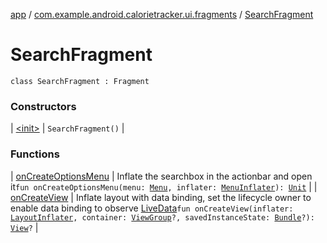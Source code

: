 [app](../../index.md) / [com.example.android.calorietracker.ui.fragments](../index.md) / [SearchFragment](./index.md)

# SearchFragment

`class SearchFragment : Fragment`

### Constructors

| [&lt;init&gt;](-init-.md) | `SearchFragment()` |

### Functions

| [onCreateOptionsMenu](on-create-options-menu.md) | Inflate the searchbox in the actionbar and open it`fun onCreateOptionsMenu(menu: `[`Menu`](https://developer.android.com/reference/android/view/Menu.html)`, inflater: `[`MenuInflater`](https://developer.android.com/reference/android/view/MenuInflater.html)`): `[`Unit`](https://kotlinlang.org/api/latest/jvm/stdlib/kotlin/-unit/index.html) |
| [onCreateView](on-create-view.md) | Inflate layout with data binding, set the lifecycle owner to enable data binding to observe [LiveData](#)`fun onCreateView(inflater: `[`LayoutInflater`](https://developer.android.com/reference/android/view/LayoutInflater.html)`, container: `[`ViewGroup`](https://developer.android.com/reference/android/view/ViewGroup.html)`?, savedInstanceState: `[`Bundle`](https://developer.android.com/reference/android/os/Bundle.html)`?): `[`View`](https://developer.android.com/reference/android/view/View.html)`?` |

